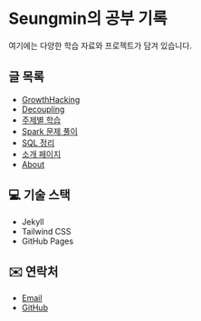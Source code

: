 # Seungmin의 공부 기록

여기에는 다양한 학습 자료와 프로젝트가 담겨 있습니다.

## 글 목록

- [GrowthHacking](#)
- [Decoupling](#)
- [주제별 학습](#)
- [Spark 문제 풀이](#)
- [SQL 정리](#)
- [소개 페이지](#)
- [About](#)

## 💻 기술 스택

- Jekyll
- Tailwind CSS
- GitHub Pages

## ✉️ 연락처

- [Email](mailto:example@example.com)
- [GitHub](https://github.com/seungmin0217)
